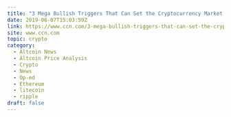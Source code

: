 ```yaml
---
title: "3 Mega Bullish Triggers That Can Set the Cryptocurrency Market on Fire"
date: 2019-06-07T15:03:59Z
link: https://www.ccn.com/3-mega-bullish-triggers-that-can-set-the-cryptocurrency-market-on-fire?utm_medium=RSS&utm_source=hune
site: www.ccn.com
topic: crypto
category:
  - Altcoin News
  - Altcoin Price Analysis
  - Crypto
  - News
  - Op-ed
  - Ethereum
  - litecoin
  - ripple
draft: false
---
```

